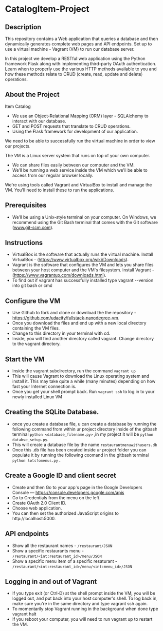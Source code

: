 # CatalogItem-Project
## Description

This repository contains a Web application that queries a database and then dynamically generates complete web pages and API endpoints. Set up to use a virtual machine - Vagrant (VM) to run our database server.

In this project we develop a RESTful web application using the Python framework Flask along with implementing third-party OAuth authentication. Learn when to properly use the various HTTP methods available to you and how these methods relate to CRUD (create, read, update and delete) operations.

## About the Project

Item Catalog
* We use an Object-Relational Mapping (ORM) layer - SQLAlchemy to interact with our database.
* GET and POST requests that translate to CRUD operations.
* Using the Flask framework for development of our application.

We need to be able to successfully run the virtual machine in order to view our projects.

The VM is a Linux server system that runs on top of your own computer.

* We can share files easily between our computer and the VM.
* We'll be running a web service inside the VM which we'll be able to access from our regular browser locally.

We're using tools called Vagrant and VirtualBox to install and manage the VM. You'll need to install these to run the applications.

## Prerequisites
* We'll be using a Unix-style terminal on your computer. On Windows, we recommend using the Git Bash terminal that comes with the Git software (www.git-scm.com).

## Instructions
* VirtualBox is the software that actually runs the virtual machine. Install VirtualBox - (https://www.virtualbox.org/wiki/Downloads).
* Vagrant is the software that configures the VM and lets you share files between your host computer and the VM's filesystem. Install Vagrant - (https://www.vagrantup.com/downloads.html).
* To find out if vagrant has successfully installed type vagrant --version into git bash or cmd


## Configure the VM

* Use Github to fork and clone or download the the repository - https://github.com/udacity/fullstack-nanodegree-vm.
* Once you download the files and end up with a new local directory containing the VM files.
* Change to this directory in your terminal with cd.
* Inside, you will find another directory called vagrant. Change directory to the vagrant directory.

## Start the VM

* Inside the vagrant subdirectory, run the command `vagrant up`
* This will cause Vagrant to download the Linux operating system and install it. This may take quite a while (many minutes) depending on how fast your Internet connection is.
* Once you get your shell prompt back. Run `vagrant ssh` to log in to your newly installed Linux VM

## Creating the SQLite Database.

* once you create a database file, u can create a database by running the following command from within ur project directory inside of the gitbash terminal `python <database_filename.py>` ,in my project it will be `python databse_setup.py`.
* This will create a database file by the name `restaurantmenuwithusers.db`
* Once this .db file has been created inside ur project folder you can populate it by running the following coomand in the gitbash terminal `python lotsfomenus.py` .

## Create a Google ID and client secret

* Create and then Go to your app's page in the Google Developers Console — https://console.developers.google.com/apis
* Go to Credentials from the menu on the left.
* Create OAuth 2.0 Client ID.
* Choose web application.
* You can then set the authorized JavaScript origins to http://localhost:5000.

## API endpoints

* Show all the restaurant names - `/restaurant/JSON` 
* Show a specific restaurants menu - `/restaurant/<int:restaurant_id>/menu/JSON`
* Show a specific menu item of a specific resaturant - `/restaurant/<int:restaurant_id>/menu/<int:menu_id>/JSON`

## Logging in and out of Vagrant
 
 * If you type exit (or Ctrl-D) at the shell prompt inside the VM, you will be logged out, and put back into your host computer's shell. To log back in, make sure you're in the same directory and type vagrant ssh again.
 * To momentarily stop Vagrant running in the background when done type vagrant halt
 * If you reboot your computer, you will need to run vagrant up to restart the VM.
